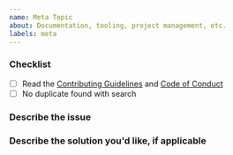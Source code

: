 ```yaml
---
name: Meta Topic
about: Documentation, tooling, project management, etc.
labels: meta
---
```


### Checklist

- [ ] Read the
	[Contributing Guidelines](https://github.com/thebigmunch/audio-metadata/blob/master/.github/CONTRIBUTING.md)
	and
	[Code of Conduct](https://github.com/thebigmunch/audio-metadata/blob/master/.github/CODE_OF_CONDUCT.md)
- [ ] No duplicate found with search

### Describe the issue



### Describe the solution you'd like, if applicable


